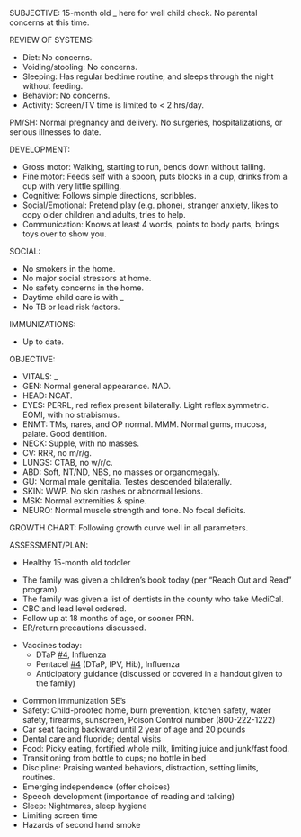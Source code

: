 SUBJECTIVE:
15-month old _ here for well child check. No parental concerns at this time.

REVIEW OF SYSTEMS:
- Diet: No concerns.
- Voiding/stooling: No concerns.
- Sleeping: Has regular bedtime routine, and sleeps through the night without feeding.
- Behavior: No concerns.
- Activity: Screen/TV time is limited to < 2 hrs/day.

PM/SH:
Normal pregnancy and delivery. No surgeries, hospitalizations, or serious illnesses to date.

DEVELOPMENT:
- Gross motor: Walking, starting to run, bends down without falling.
- Fine motor: Feeds self with a spoon, puts blocks in a cup, drinks from a cup with very little spilling.
- Cognitive: Follows simple directions, scribbles.
- Social/Emotional: Pretend play (e.g. phone), stranger anxiety, likes to copy older children and adults, tries to help.
- Communication: Knows at least 4 words, points to body parts, brings toys over to show you.

SOCIAL:
- No smokers in the home.
- No major social stressors at home.
- No safety concerns in the home.
- Daytime child care is with _
- No TB or lead risk factors.

IMMUNIZATIONS:
- Up to date.

OBJECTIVE:
- VITALS: _
- GEN: Normal general appearance. NAD.
- HEAD: NCAT.
- EYES: PERRL, red reflex present bilaterally. Light reflex symmetric. EOMI, with no strabismus.
- ENMT: TMs, nares, and OP normal. MMM. Normal gums, mucosa, palate. Good dentition.
- NECK: Supple, with no masses.
- CV: RRR, no m/r/g.
- LUNGS: CTAB, no w/r/c.
- ABD: Soft, NT/ND, NBS, no masses or organomegaly.
- GU: Normal male genitalia. Testes descended bilaterally.
- SKIN: WWP. No skin rashes or abnormal lesions.
- MSK: Normal extremities & spine.
- NEURO: Normal muscle strength and tone. No focal deficits.

GROWTH CHART: Following growth curve well in all parameters.

ASSESSMENT/PLAN:
* Healthy 15-month old toddler
- The family was given a children’s book today (per “Reach Out and Read” program).
- The family was given a list of dentists in the county who take MediCal.
- CBC and lead level ordered.
- Follow up at 18 months of age, or sooner PRN.
- ER/return precautions discussed.
* Vaccines today:
	- DTaP [#4](https://www.venturafamilymed.org/autotexts/hashtags/4), Influenza
	- Pentacel [#4](https://www.venturafamilymed.org/autotexts/hashtags/4) (DTaP, IPV, Hib), Influenza
	* Anticipatory guidance (discussed or covered in a handout given to the family)

- Common immunization SE’s
- Safety: Child-proofed home, burn prevention, kitchen safety, water safety, firearms, sunscreen, Poison Control number (800-222-1222)
- Car seat facing backward until 2 year of age and 20 pounds
- Dental care and fluoride; dental visits
- Food: Picky eating, fortified whole milk, limiting juice and junk/fast food.
- Transitioning from bottle to cups; no bottle in bed
- Discipline: Praising wanted behaviors, distraction, setting limits, routines.
- Emerging independence (offer choices)
- Speech development (importance of reading and talking)
- Sleep: Nightmares, sleep hygiene
- Limiting screen time
- Hazards of second hand smoke